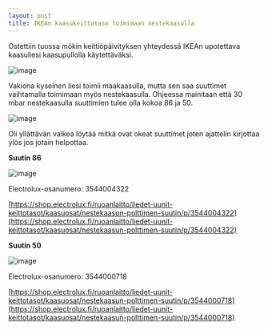 ```yaml
---
layout: post
title: IKEAn kaasukeittotaso toimimaan nestekaasulla
---
```


Ostettiin tuossa mökin keittiöpäivityksen yhteydessä IKEAn upotettava kaasuliesi kaasupullolla käytettäväksi.

![image](https://user-images.githubusercontent.com/13457157/169641523-911f666a-58c7-4186-937a-4e25d054ac14.png)

Vakiona kyseinen liesi toimii maakaasulla, mutta sen saa suuttimet vaihtamalla toimimaan myös nestekaasulla. Ohjeessa mainitaan että 30 mbar nestekaasulla suuttimien tulee olla kokoa 86 ja 50.

![image](https://user-images.githubusercontent.com/13457157/169641489-a7568362-f247-4803-a533-0caaad75fb87.png)

Oli yllättävän vaikea löytää mitkä ovat okeat suuttimet joten ajattelin kirjottaa ylös jos jotain helpottaa.

**Suutin 86**

![image](https://user-images.githubusercontent.com/13457157/169641841-666cf67e-e4e6-4c28-bef0-3dbabb0cb453.png)

Electrolux-osanumero: 3544004322

[https://shop.electrolux.fi/ruoanlaitto/liedet-uunit-keittotasot/kaasuosat/nestekaasun-polttimen-suutin/p/3544004322](https://shop.electrolux.fi/ruoanlaitto/liedet-uunit-keittotasot/kaasuosat/nestekaasun-polttimen-suutin/p/3544004322)

**Suutin 50**

![image](https://user-images.githubusercontent.com/13457157/169641925-907b67be-9d26-4033-b848-2281a1b63991.png)


Electrolux-osanumero: 3544000718

[https://shop.electrolux.fi/ruoanlaitto/liedet-uunit-keittotasot/kaasuosat/nestekaasun-polttimen-suutin/p/3544000718](https://shop.electrolux.fi/ruoanlaitto/liedet-uunit-keittotasot/kaasuosat/nestekaasun-polttimen-suutin/p/3544000718)